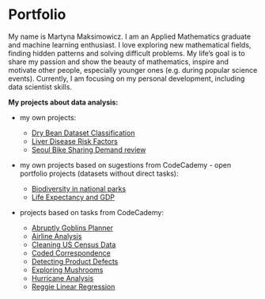# Portfolio

My name is Martyna Maksimowicz. I am an Applied Mathematics graduate and machine learning enthusiast. I love exploring new mathematical fields, finding hidden patterns and solving difficult problems. My life’s goal is to share my passion and show the beauty of mathematics, inspire and motivate other people, especially younger ones (e.g. during popular science events). Currently, I am focusing on my personal development, including data scientist skills.

<b>My projects about data analysis:</b>
- my own projects:
  - [Dry Bean Dataset Classification](https://github.com/musimartini/DryBeanDatasetClassification)
  - [Liver Disease Risk Factors](https://github.com/musimartini/LiverDisease)
  - [Seoul Bike Sharing Demand review](https://public.tableau.com/app/profile/martyna.maksimowicz/viz/BikerentsinSeoul/SeoulBikeSharingDemandreview)

- my own projects based on sugestions from CodeCademy - open portfolio projects (datasets without direct tasks):
  - [Biodiversity in national parks](https://github.com/musimartini/Projects/tree/main/CodeCademy%20Portfolio%20Projects/Biodiversity%20in%20national%20parks)
  - [Life Expectancy and GDP](https://github.com/musimartini/Projects/tree/main/CodeCademy%20Portfolio%20Projects/Life%20Expectancy%20and%20GDP)

- projects based on tasks from CodeCademy:
  - [Abruptly Goblins Planner](https://github.com/musimartini/Projects/tree/main/CodeCademy%20Projects/Abruptly%20Goblins%20Planner)
  - [Airline Analysis](https://github.com/musimartini/Projects/tree/main/CodeCademy%20Projects/Airline%20Analysis)
  - [Cleaning US Census Data](https://github.com/musimartini/Projects/tree/main/CodeCademy%20Projects/Cleaning%20US%20Census%20Data)
  - [Coded Correspondence](https://github.com/musimartini/Projects/tree/main/CodeCademy%20Projects/Coded%20Correspondence)
  - [Detecting Product Defects](https://github.com/musimartini/Projects/tree/main/CodeCademy%20Projects/Detecting%20Product%20Defects)
  - [Exploring Mushrooms](https://github.com/musimartini/Projects/tree/main/CodeCademy%20Projects/Exploring%20Mushrooms)
  - [Hurricane Analysis](https://github.com/musimartini/Projects/tree/main/CodeCademy%20Projects/Hurricane%20Analysis)
  - [Reggie Linear Regression](https://github.com/musimartini/Projects/tree/main/CodeCademy%20Projects/Reggie_Linear_Regression)
